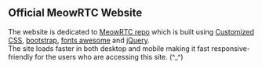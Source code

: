 ## Official MeowRTC Website

The website is dedicated to <a href="https://github.com/ashumeow/MeowRTC">MeowRTC repo</a> which is built using 
<a href="https://github.com/ashumeow/MeowRTC-Website/blob/master/meowrtc.css">Customized CSS</a>,
 <a href="https://github.com/twbs/bootstrap">bootstrap</a>,
 <a href="https://github.com/FortAwesome/Font-Awesome">fonts awesome</a> and
 <a href="https://github.com/jquery/jquery">jQuery</a>. <br>
 The site loads faster in both desktop and mobile making it fast responsive-friendly for the users who are accessing this site.
  (^_^)
